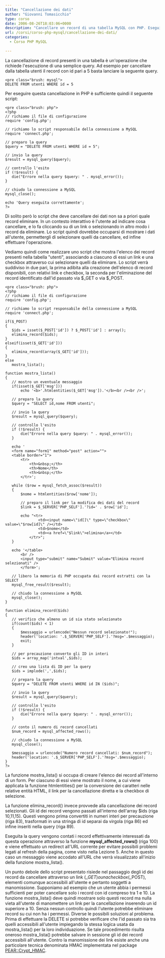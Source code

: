 ```yaml
---
title: "Cancellazione dei dati"
author: "Giovanni Tomasicchio"
type: corso
date: 2006-08-26T18:03:06+0000
description: "Cancellare un record di una tabella MySQL con PHP. Eseguire una DELETE con PHP e MySQL."
url: /corsi/corso-php-mysql/cancellazione-dei-dati/
categories:
  - Corso PHP MySQL
  
---
```

La cancellazione di record presenti in una tabella è un'operazione che richiede l'esecuzione di una semplice query. Ad esempio per cancellare dalla tabella utenti il record con id pari a 5 basta lanciare la seguente query.

 ```
<pre class="brush: mysql">
DELETE FROM utenti WHERE id = 5
```

Per eseguire questa cancellazione in PHP è sufficiente quindi il seguente script:

 ```
<pre class="brush: php">
<?php
// richiamo il file di configurazione
require 'config.php';

// richiamo lo script responsabile della connessione a MySQL
require 'connect.php';

// preparo la query
$query = "DELETE FROM utenti WHERE id = 5";

// invio la query
$result = mysql_query($query);

// controllo l'esito
if (!$result) {
	die("Errore nella query $query: " . mysql_error());
}

// chiudo la connessione a MySQL
mysql_close();

echo 'Query eseguita correttamente';
?>
```

Di solito però lo script che deve cancellare dei dati non sa a priori quale record eliminare. In un contesto interattivo è l'utente ad indicare cosa cancellare, e lo fa cliccando su di un link o selezionando in altro modo i record da eliminare. Lo script quindi dovrebbe occuparsi di mostrare i dati all'utente, permettergli di selezionare quelli da cancellare, ed infine effettuare l'operazione.

Vediamo quindi come realizzare uno script che mostra l'elenco dei record presenti nella tabella "utenti", associando a ciascuno di essi un link e una checkbox attraverso cui selezionare quelli da eliminare. Lo script verrà suddiviso in due pari, la prima adibita alla creazione dell'elenco di record disponibili, con relativi link e checkbox, la seconda per l'eliminazione del record identificato dall'id passato via $\_GET o via $\_POST.

 ```
<pre class="brush: php">
<?php
// richiamo il file di configurazione
require 'config.php';

// richiamo lo script responsabile della connessione a MySQL
require 'connect.php';

if($_POST)
{
	$ids = isset($_POST['id']) ? $_POST['id'] : array();
	elimina_record($ids);
}
elseif(isset($_GET['id']))
{
	elimina_record(array($_GET['id']));
}
else
	mostra_lista();

function mostra_lista()
{
	// mostro un eventuale messaggio
	if(isset($_GET['msg']))
		echo '<b>'.htmlentities($_GET['msg']).'</b><br /><br />';

	// preparo la query
	$query = "SELECT id,nome FROM utenti";

	// invio la query
	$result = mysql_query($query);

	// controllo l'esito
	if (!$result) {
		die("Errore nella query $query: " . mysql_error());
	}

	echo '
	<form name="form1" method="post" action="">
	<table border="1">
		<tr>
			<th>&nbsp;</th>
			<th>Nome</th>
			<th>&nbsp;</th>
		</tr>';

	while ($row = mysql_fetch_assoc($result))
	{
		$nome = htmlentities($row['nome']);

		// preparo il link per la modifica dei dati del record
		$link = $_SERVER['PHP_SELF'].'?id=' . $row['id'];

		echo "<tr>
				<td><input name=\"id[]\" type=\"checkbox\" value=\"$row[id]\" /></td>
				<td>$nome</td>
				<td><a href=\"$link\">elimina</a></td>
			</tr>";
	}

	echo '</table>
		<br />
		<input type="submit" name="Submit" value="Elimina record selezionati" />
		</form>';

	// libero la memoria di PHP occupata dai record estratti con la SELECT
	mysql_free_result($result);

	// chiudo la connessione a MySQL
	mysql_close();
}

function elimina_record($ids)
{
	// verifico che almeno un id sia stato selezionato
	if(count($ids) < 1)
	{
		$messaggio = urlencode("Nessun record selezionato!");
		header('location: '.$_SERVER['PHP_SELF'].'?msg='.$messaggio);
		exit;
	}

	// per precauzione converto gli ID in interi
	$ids = array_map('intval',$ids);

	// creo una lista di ID per la query
	$ids = implode(',',$ids);

	// preparo la query
	$query = "DELETE FROM utenti WHERE id IN ($ids)";

	// invio la query
	$result = mysql_query($query);

	// controllo l'esito
	if (!$result) {
		die("Errore nella query $query: " . mysql_error());
	}

	// conto il numero di record cancellati
	$num_record = mysql_affected_rows();

	// chiudo la connessione a MySQL
	mysql_close();

	$messaggio = urlencode("Numero record cancellati: $num_record");
	header('location: '.$_SERVER['PHP_SELF'].'?msg='.$messaggio);
}
?>
```

La funzione mostra\_lista() si occupa di creare l'elenco dei record all'interno di un form. Per ciascuno di essi viene mostrato il nome, a cui viene applicata la funzione htmlentities() per la conversione dei caratteri nelle relative entità HTML, il link per la cancellazione diretta e la checkbox di selezione.

La funzione elimina\_record() invece provvede alla cancellazione dei record selezionati. Gli id dei record vengono passati all'interno dell'array $ids (riga 10,11,15). Questi vengono prima convertiti in numeri interi per precauzione (riga 83), trasformati in una stringa di id separai da virgola (riga 86) ed infine inseriti nella query (riga 89).

Eseguita la query vengono contati i record effettivamente interessati da questa operazione attraverso la funzione **mysql\_affected\_rows()** (riga 100) e viene effettuato un redirect all'URL corrente per evitare possibili problemi legati al refresh della pagina, come visto nella Lezione 5. Anche in questo caso un messaggio viene accodato all'URL che verrà visualizzato all'inizio della funzione mostra\_lista().

Un punto debole dello script presentato risiede nel passaggio degli id dei record da cancellare attraverso un link ($\_GET) o una checkbox ($\_POST), elementi comunque accessibili all'utente e pertanto soggetti a manomissione. Supponiamo ad esempio che un utente abbia i permessi sufficienti per poter cancellare solo i record con id compreso tra 1 e 10. La funzione mostra\_lista() deve quindi mostrare solo questi record ma nulla vieta all'utente di manomettere un link per la cancellazione inserendo un id superiore a 10. Senza nessun controllo quindi l'utente potrebbe eliminare record su cui non ha i permessi. Diverse le possibili soluzioni al problema. Prima di effettuare la DELETE si potrebbe verificare che l'id passato sia tra quelli accessibili all'utente impiegando la stessa logica usata da mostra\_lista() per la loro individuazione. Se tale procedimento risulta oneroso mostra\_lista() potrebbe salvare in sessione gli id dei record accessibili all'utente. Contro la manomissione dei link esiste anche una particolare tecnica denominata HMAC implementata nel package [PEAR::Crypt\_HMAC](http://pear.php.net/package/Crypt_HMAC).